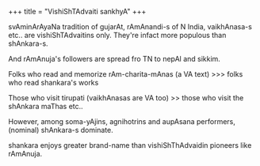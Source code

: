 +++
title = "VishiShTAdvaiti sankhyA"
+++

svAminArAyaNa tradition of gujarAt, rAmAnandi-s of N India, vaikhAnasa-s etc.. are vishiShTAdvaitins only. They're infact more populous than shAnkara-s.

And rAmAnuja's followers are spread fro TN to nepAl and sikkim.

Folks who read and memorize rAm-charita-mAnas (a VA text) >>> folks who read shankara's works

Those who visit tirupati (vaikhAnasas are VA too) >> those who visit the shAnkara maThas etc..

However, among soma-yAjins, agnihotrins and aupAsana performers, (nominal) shAnkara-s dominate.

shankara enjoys greater brand-name than vishiShThAdvaidin pioneers like rAmAnuja.